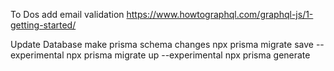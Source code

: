 To Dos
    add email validation
    https://www.howtographql.com/graphql-js/1-getting-started/

Update Database
    make prisma schema changes
    npx prisma migrate save --experimental
    npx prisma migrate up --experimental
    npx prisma generate

